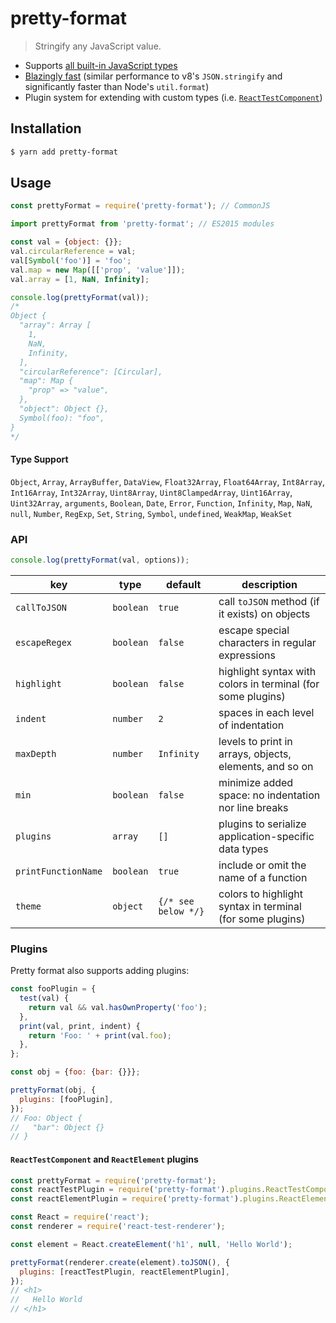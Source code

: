 # pretty-format

> Stringify any JavaScript value.

- Supports [all built-in JavaScript types](#type-support)
- [Blazingly fast](https://gist.github.com/thejameskyle/2b04ffe4941aafa8f970de077843a8fd) (similar performance to v8's `JSON.stringify` and significantly faster than Node's `util.format`)
- Plugin system for extending with custom types (i.e. [`ReactTestComponent`](#reacttestcomponent-plugin))


## Installation

```sh
$ yarn add pretty-format
```

## Usage

```js
const prettyFormat = require('pretty-format'); // CommonJS
```

```js
import prettyFormat from 'pretty-format'; // ES2015 modules
```

```js
const val = {object: {}};
val.circularReference = val;
val[Symbol('foo')] = 'foo';
val.map = new Map([['prop', 'value']]);
val.array = [1, NaN, Infinity];

console.log(prettyFormat(val));
/*
Object {
  "array": Array [
    1,
    NaN,
    Infinity,
  ],
  "circularReference": [Circular],
  "map": Map {
    "prop" => "value",
  },
  "object": Object {},
  Symbol(foo): "foo",
}
*/
```

#### Type Support

`Object`, `Array`, `ArrayBuffer`, `DataView`, `Float32Array`, `Float64Array`, `Int8Array`, `Int16Array`, `Int32Array`, `Uint8Array`, `Uint8ClampedArray`, `Uint16Array`, `Uint32Array`, `arguments`, `Boolean`, `Date`, `Error`, `Function`, `Infinity`, `Map`, `NaN`, `null`, `Number`, `RegExp`, `Set`, `String`, `Symbol`, `undefined`, `WeakMap`, `WeakSet`

### API

```js
console.log(prettyFormat(val, options));
```

| key | type | default | description |
| --- | --- | --- | --- |
| `callToJSON` | `boolean` | `true` | call `toJSON` method (if it exists) on objects |
| `escapeRegex` | `boolean` | `false` | escape special characters in regular expressions |
| `highlight` | `boolean` | `false` | highlight syntax with colors in terminal (for some plugins) |
| `indent` | `number` | `2` | spaces in each level of indentation |
| `maxDepth` | `number` | `Infinity` | levels to print in arrays, objects, elements, and so on |
| `min` | `boolean` | `false` | minimize added space: no indentation nor line breaks |
| `plugins` | `array` | `[]` | plugins to serialize application-specific data types |
| `printFunctionName` | `boolean` | `true` | include or omit the name of a function |
| `theme` | `object` | `{/* see below */}` | colors to highlight syntax in terminal (for some plugins) |

### Plugins

Pretty format also supports adding plugins:

```js
const fooPlugin = {
  test(val) {
    return val && val.hasOwnProperty('foo');
  },
  print(val, print, indent) {
    return 'Foo: ' + print(val.foo);
  },
};

const obj = {foo: {bar: {}}};

prettyFormat(obj, {
  plugins: [fooPlugin],
});
// Foo: Object {
//   "bar": Object {}
// }
```

#### `ReactTestComponent` and `ReactElement` plugins

```js
const prettyFormat = require('pretty-format');
const reactTestPlugin = require('pretty-format').plugins.ReactTestComponent;
const reactElementPlugin = require('pretty-format').plugins.ReactElement;

const React = require('react');
const renderer = require('react-test-renderer');

const element = React.createElement('h1', null, 'Hello World');

prettyFormat(renderer.create(element).toJSON(), {
  plugins: [reactTestPlugin, reactElementPlugin],
});
// <h1>
//   Hello World
// </h1>
```
